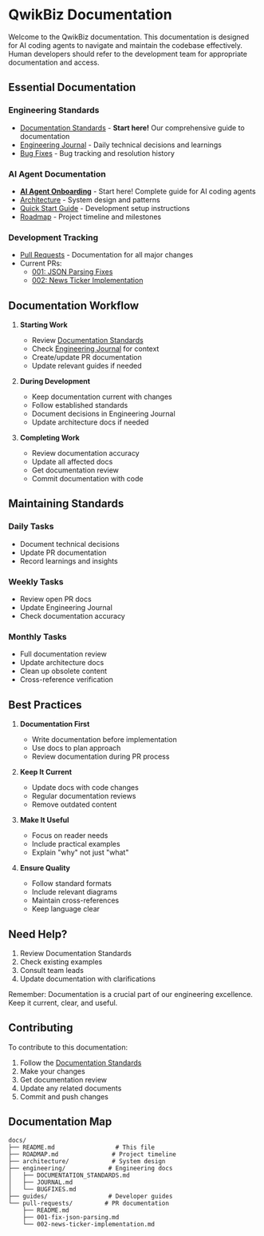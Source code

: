 # QwikBiz Documentation

Welcome to the QwikBiz documentation. This documentation is designed for AI coding agents to navigate and maintain the codebase effectively. Human developers should refer to the development team for appropriate documentation and access.

## Essential Documentation

### Engineering Standards
- [Documentation Standards](./engineering/DOCUMENTATION_STANDARDS.md) - **Start here!** Our comprehensive guide to documentation
- [Engineering Journal](./engineering/JOURNAL.md) - Daily technical decisions and learnings
- [Bug Fixes](./engineering/BUGFIXES.md) - Bug tracking and resolution history

### AI Agent Documentation
- **[AI Agent Onboarding](./guides/ONBOARDING.md)** - Start here! Complete guide for AI coding agents
- [Architecture](./architecture/ARCHITECTURE.md) - System design and patterns
- [Quick Start Guide](./guides/QUICKSTART.md) - Development setup instructions
- [Roadmap](./ROADMAP.md) - Project timeline and milestones

### Development Tracking
- [Pull Requests](./pull-requests/README.md) - Documentation for all major changes
- Current PRs:
  - [001: JSON Parsing Fixes](./pull-requests/001-fix-json-parsing.md)
  - [002: News Ticker Implementation](./pull-requests/002-news-ticker-implementation.md)

## Documentation Workflow

1. **Starting Work**
   - Review [Documentation Standards](./engineering/DOCUMENTATION_STANDARDS.md)
   - Check [Engineering Journal](./engineering/JOURNAL.md) for context
   - Create/update PR documentation
   - Update relevant guides if needed

2. **During Development**
   - Keep documentation current with changes
   - Follow established standards
   - Document decisions in Engineering Journal
   - Update architecture docs if needed

3. **Completing Work**
   - Review documentation accuracy
   - Update all affected docs
   - Get documentation review
   - Commit documentation with code

## Maintaining Standards

### Daily Tasks
- Document technical decisions
- Update PR documentation
- Record learnings and insights

### Weekly Tasks
- Review open PR docs
- Update Engineering Journal
- Check documentation accuracy

### Monthly Tasks
- Full documentation review
- Update architecture docs
- Clean up obsolete content
- Cross-reference verification

## Best Practices

1. **Documentation First**
   - Write documentation before implementation
   - Use docs to plan approach
   - Review documentation during PR process

2. **Keep It Current**
   - Update docs with code changes
   - Regular documentation reviews
   - Remove outdated content

3. **Make It Useful**
   - Focus on reader needs
   - Include practical examples
   - Explain "why" not just "what"

4. **Ensure Quality**
   - Follow standard formats
   - Include relevant diagrams
   - Maintain cross-references
   - Keep language clear

## Need Help?

1. Review Documentation Standards
2. Check existing examples
3. Consult team leads
4. Update documentation with clarifications

Remember: Documentation is a crucial part of our engineering excellence. Keep it current, clear, and useful.

## Contributing

To contribute to this documentation:
1. Follow the [Documentation Standards](./engineering/DOCUMENTATION_STANDARDS.md)
2. Make your changes
3. Get documentation review
4. Update any related documents
5. Commit and push changes

## Documentation Map

```
docs/
├── README.md                 # This file
├── ROADMAP.md               # Project timeline
├── architecture/            # System design
├── engineering/            # Engineering docs
│   ├── DOCUMENTATION_STANDARDS.md
│   ├── JOURNAL.md
│   └── BUGFIXES.md
├── guides/                 # Developer guides
└── pull-requests/         # PR documentation
    ├── README.md
    ├── 001-fix-json-parsing.md
    └── 002-news-ticker-implementation.md
```
